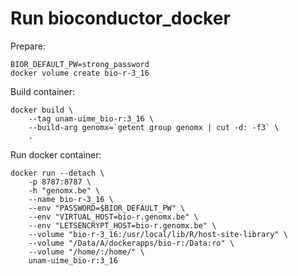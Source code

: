# Run bioconductor_docker

Prepare:

    BIOR_DEFAULT_PW=strong_password
    docker volume create bio-r-3_16

Build container:

    docker build \
        --tag unam-uime_bio-r:3_16 \
        --build-arg genomx=`getent group genomx | cut -d: -f3` \
        .

Run docker container:

    docker run --detach \
        -p 8787:8787 \
        -h "genomx.be" \
        --name bio-r-3_16 \
        --env "PASSWORD=$BIOR_DEFAULT_PW" \
        --env "VIRTUAL_HOST=bio-r.genomx.be" \
        --env "LETSENCRYPT_HOST=bio-r.genomx.be" \
        --volume "bio-r-3_16:/usr/local/lib/R/host-site-library" \
        --volume "/Data/A/dockerapps/bio-r:/Data:ro" \
        --volume "/home/:/home/" \
        unam-uime_bio-r:3_16